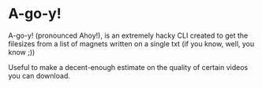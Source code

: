 # A-go-y!

A-go-y! (pronounced Ahoy!), is an extremely hacky CLI created to get the filesizes from a list
of magnets written on a single txt (if you know, well, you know ;))

Useful to make a decent-enough estimate on the quality of certain videos you can download.